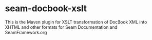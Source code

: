seam-docbook-xslt
=================

 This is the Maven plugin for XSLT transformation of DocBook XML into XHTML and other formats for
      Seam Documentation and SeamFramework.org
